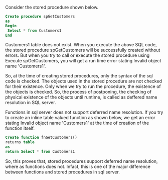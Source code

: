 Consider the stored procedure shown below.

```SQL
Create procedure spGetCustomers
as
Begin
 Select * from Customers1
End
```

Customers1 table does not exist. When you execute the above SQL code, the stored procedure spGetCustomers will be successfully created without errors. But when you try to call or execute the stored procedure using Execute spGetCustomers, you will get a run time error stating Invalid object name 'Customers1'.


So, at the time of creating stored procedures, only the syntax of the sql code is checked. The objects used in the stored procedure are not checked for their existence. Only when we try to run the procedure, the existence of the objects is checked. So, the process of postponing, the checking of physical existence of the objects until runtime, is called as deffered name resolution in SQL server.


Functions in sql server does not support deferred name resolution. If you try to create an inline table valued function as shown below, we get an error stating Invalid object name 'Customers1' at the time of creation of the function itself.

```SQL
Create function fnGetCustomers()
returns table
as
return Select * from Customers1
```

So, this proves that, stored procedures support deferred name resolution, where as functions does not. Infact, this is one of the major difference between functions and stored procedures in sql server.